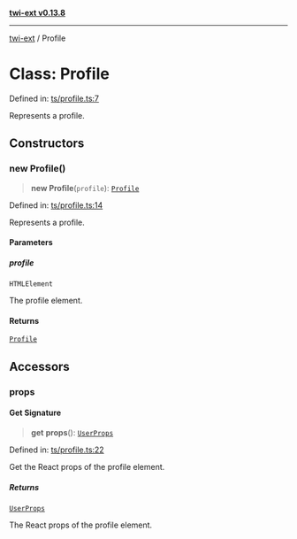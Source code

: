 [**twi-ext v0.13.8**](../README.md)

***

[twi-ext](../README.md) / Profile

# Class: Profile

Defined in: [ts/profile.ts:7](https://github.com/Robot-Inventor/twi-ext/blob/ac90004a4dfae5ddc8597d029cf1f1ea18096b13/src/ts/profile.ts#L7)

Represents a profile.

## Constructors

### new Profile()

> **new Profile**(`profile`): [`Profile`](Profile.md)

Defined in: [ts/profile.ts:14](https://github.com/Robot-Inventor/twi-ext/blob/ac90004a4dfae5ddc8597d029cf1f1ea18096b13/src/ts/profile.ts#L14)

Represents a profile.

#### Parameters

##### profile

`HTMLElement`

The profile element.

#### Returns

[`Profile`](Profile.md)

## Accessors

### props

#### Get Signature

> **get** **props**(): [`UserProps`](../interfaces/UserProps.md)

Defined in: [ts/profile.ts:22](https://github.com/Robot-Inventor/twi-ext/blob/ac90004a4dfae5ddc8597d029cf1f1ea18096b13/src/ts/profile.ts#L22)

Get the React props of the profile element.

##### Returns

[`UserProps`](../interfaces/UserProps.md)

The React props of the profile element.
